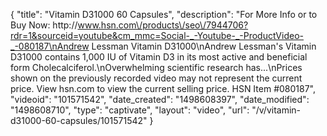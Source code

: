 {
    "title": "Vitamin D31000  60 Capsules",
    "description": "For More Info or to Buy Now: http:\/\/www.hsn.com\/products\/seo\/7944706?rdr=1&sourceid=youtube&cm_mmc=Social-_-Youtube-_-ProductVideo-_-080187\nAndrew Lessman Vitamin D31000\nAndrew Lessman's Vitamin D31000 contains 1,000 IU of Vitamin D3 in its most active and beneficial form  Cholecalciferol.\nOverwhelming scientific research has...\nPrices shown on the previously recorded video may not represent the current price.  View hsn.com to view the current selling price. HSN Item #080187",
    "videoid": "101571542",
    "date_created": "1498608397",
    "date_modified": "1498608710",
    "type": "captivate",
    "layout": "video",
    "url": "\/v\/vitamin-d31000-60-capsules\/101571542"
}